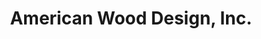---
title: "American Wood Design, Inc."
url: /chester/american-wood-design-inc/
shop: Eisenwaren
---